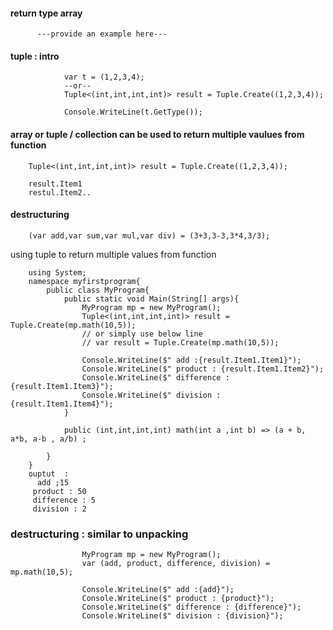 #### return type array
      
          ---provide an example here---


#### tuple : intro

                var t = (1,2,3,4);
                --or--
                Tuple<(int,int,int,int)> result = Tuple.Create((1,2,3,4));

                Console.WriteLine(t.GetType());


#### array or tuple / collection can be used to return multiple vaulues from function

        Tuple<(int,int,int,int)> result = Tuple.Create((1,2,3,4));
        
        result.Item1
        restul.Item2..
        
#### destructuring 
   
        (var add,var sum,var mul,var div) = (3+3,3-3,3*4,3/3);
        



using tuple to return multiple values from function

        using System;
        namespace myfirstprogram{
            public class MyProgram{
                public static void Main(String[] args){
                    MyProgram mp = new MyProgram();
                    Tuple<(int,int,int,int)> result = Tuple.Create(mp.math(10,5));
                    // or simply use below line
                    // var result = Tuple.Create(mp.math(10,5));

                    Console.WriteLine($" add :{result.Item1.Item1}");
                    Console.WriteLine($" product : {result.Item1.Item2}");
                    Console.WriteLine($" difference : {result.Item1.Item3}");
                    Console.WriteLine($" division : {result.Item1.Item4}");
                }

                public (int,int,int,int) math(int a ,int b) => (a + b, a*b, a-b , a/b) ; 

            }
        }
        ouptut  :
          add ;15
         product : 50
         difference : 5
         division : 2

### destructuring : similar to unpacking 

                    MyProgram mp = new MyProgram();
                    var (add, product, difference, division) = mp.math(10,5);
            
                    Console.WriteLine($" add :{add}");
                    Console.WriteLine($" product : {product}");
                    Console.WriteLine($" difference : {difference}");
                    Console.WriteLine($" division : {division}");


